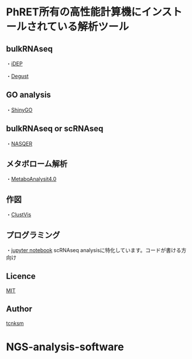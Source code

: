 PhRET所有の高性能計算機にインストールされている解析ツール
========================================================


## bulkRNAseq
・[iDEP](http://10.164.179.3/idep92/)

・[Degust](http://10.164.179.3:8001/)



## GO analysis
・[ShinyGO](http://10.164.179.3/go60/)



## bulkRNAseq or scRNAseq
・[NASQER](http://10.164.179.3:8083/)



## メタボローム解析
・[MetaboAnalysit4.0](http://10.164.179.3:8080/MetaboAnalyst/faces/home.xhtml)



## 作図
・[ClustVis](http://10.164.179.3:3737/)



## プログラミング
・[jupyter notebook](http://10.164.179.3:8888/tree)  scRNAseq analysisに特化しています。コードが書ける方向け



## Licence



[MIT](https://github.com/tcnksm/tool/blob/master/LICENCE)

## Author

[tcnksm](https://github.com/tcnksm)

# NGS-analysis-software

